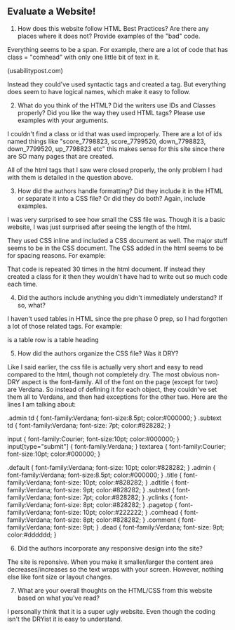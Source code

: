 ## Evaluate a Website! 
 
1) How does this website follow HTML Best Practices? Are there any places where 
it does not?  Provide examples of the "bad" code.

Everything seems to be a span. For example, there are a lot of code that has class = "comhead" with only one little bit of text in it. 

<span class="comhead"> (usabilitypost.com) 
</span>

Instead they could've used syntactic tags and created a <comhead></comhead> tag.
But everything does seem to have logical names, which make it easy to follow.

 
2) What do you think of the HTML? Did the writers use IDs and Classes properly? 
Did you like the way they used HTML tags?  Please use examples with your arguments.


I couldn't find a class or id that was used improperly. There are a lot of ids named things like "score_7798823, score_7799520,  down_7798823, down_7799520, up_7798823 etc" this makes sense for this site since there are SO many pages that are created. 

All of the html tags that I saw were closed properly, the only problem I had with them is detailed in the question above. 



 
3) How did the authors handle formatting? Did they include it in the HTML or 
separate it into a CSS file? Or did they do both?  Again, include examples.

I was very surprised to see how small the CSS file was. Though it is a basic website, I was just surprised after seeing the length of the html. 

They used CSS inline and included a CSS document as well. The major stuff seems to be in the CSS document. The CSS added in the html seems to be for spacing reasons. For example: 
<tr style="height:5px">
</tr>

That code is repeated 30 times in the html document. If instead they created a class for it then they wouldn't have had to write out so much code each time. 


4) Did the authors include anything you didn't immediately understand? 
If so, what?

I haven't used tables in HTML since the pre phase 0 prep, so I had forgotten a lot of those related tags. For example: 

<tr></tr>is a table row 
<th></th> is a table heading

5) How did the authors organize the CSS file? Was it DRY?

Like I said earlier, the css file is actually very short and easy to read compared to the html, though not completely dry. 
The most obvious non-DRY aspect is the font-family. All of the font on the page (except for two) are Verdana. So instead of defining it for each object, they couldn've set them all to Verdana, and then had exceptions for the other two. Here are the lines I am talking about:

.admin td   { font-family:Verdana; font-size:8.5pt; color:#000000; }
.subtext td { font-family:Verdana; font-size:  7pt; color:#828282; }

input    { font-family:Courier; font-size:10pt; color:#000000; }
input[type=\"submit\"] { font-family:Verdana; }
textarea { font-family:Courier; font-size:10pt; color:#000000; }

.default { font-family:Verdana; font-size: 10pt; color:#828282; }
.admin   { font-family:Verdana; font-size:8.5pt; color:#000000; }
.title   { font-family:Verdana; font-size: 10pt; color:#828282; }
.adtitle { font-family:Verdana; font-size:  9pt; color:#828282; }
.subtext { font-family:Verdana; font-size:  7pt; color:#828282; }
.yclinks { font-family:Verdana; font-size:  8pt; color:#828282; }
.pagetop { font-family:Verdana; font-size: 10pt; color:#222222; }
.comhead { font-family:Verdana; font-size:  8pt; color:#828282; }
.comment { font-family:Verdana; font-size:  9pt; }
.dead    { font-family:Verdana; font-size:  9pt; color:#dddddd; }



6) Did the authors incorporate any responsive design into the site?

The site is reponsive. When you make it smaller/larger the content area decreases/increases so the text wraps with your screen. However, nothing else like font size or layout changes. 
 
7) What are your overall thoughts on the HTML/CSS from this website based on 
what you've read?

I personally think that it is a super ugly website. Even though the coding isn't the DRYist it is easy to understand.

